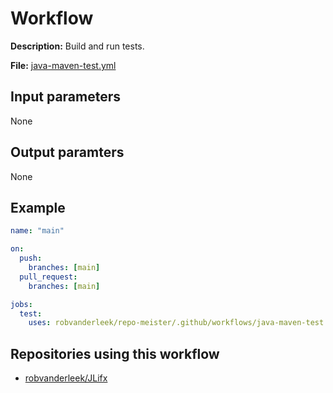 # Workflow

**Description:** Build and run tests.

**File:** [java-maven-test.yml](https://github.com/robvanderleek/repo-meister/blob/main/.github/workflows/java-maven-test.yml)

## Input parameters

None

## Output paramters

None

## Example

```yaml
name: "main"

on:
  push:
    branches: [main]
  pull_request:
    branches: [main]

jobs:
  test:
    uses: robvanderleek/repo-meister/.github/workflows/java-maven-test.yml@main
```

## Repositories using this workflow

- [robvanderleek/JLifx](https://github.com/robvanderleek/JLifx/blob/main/.github/workflows/main.yml)
